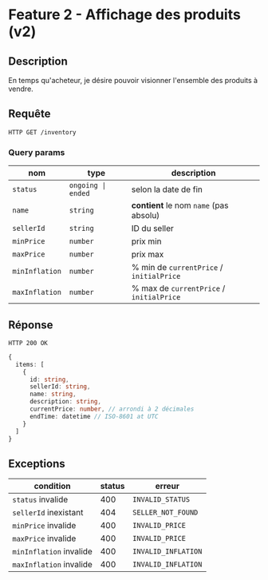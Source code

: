 # Feature 2 - Affichage des produits (v2)

## Description

En temps qu'acheteur, je désire pouvoir visionner l'ensemble des produits à vendre.

## Requête

`HTTP GET /inventory`

### Query params

| nom            | type              | description                              |
| -------------- | ----------------- | ---------------------------------------- |
| `status`       | `ongoing \| ended` | selon la date de fin                     |
| `name`         | `string`          | **contient** le nom `name` (pas absolu)  |
| `sellerId`     | `string`          | ID du seller                             |
| `minPrice`     | `number`          | prix min                                 |
| `maxPrice`     | `number`          | prix max                                 |
| `minInflation` | `number`          | % min de `currentPrice` / `initialPrice` |
| `maxInflation` | `number`          | % max de `currentPrice` / `initialPrice` |

## Réponse

`HTTP 200 OK`
```ts
{
  items: [
    {
      id: string,
      sellerId: string,
      name: string,
      description: string,
      currentPrice: number, // arrondi à 2 décimales
      endTime: datetime // ISO-8601 at UTC
    }
  ]
}
```

## Exceptions

| condition               | status | erreur              |
| ----------------------- | ------ | ------------------- |
| `status` invalide       | 400    | `INVALID_STATUS`    |
| `sellerId` inexistant   | 404    | `SELLER_NOT_FOUND`  |
| `minPrice` invalide     | 400    | `INVALID_PRICE`     |
| `maxPrice` invalide     | 400    | `INVALID_PRICE`     |
| `minInflation` invalide | 400    | `INVALID_INFLATION` |
| `maxInflation` invalide | 400    | `INVALID_INFLATION` |
